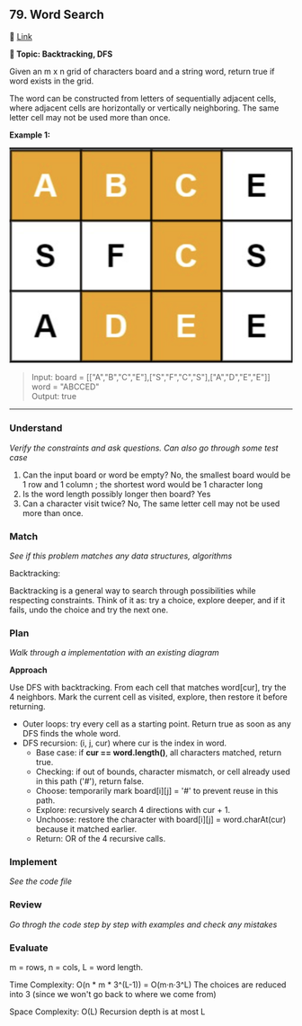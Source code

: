 ## 79. Word Search

🔗 [Link](https://leetcode.com/problems/word-search/description/)

**📝 Topic: Backtracking, DFS**

Given an m x n grid of characters board and a string word, return true if word exists in the grid.

The word can be constructed from letters of sequentially adjacent cells, where adjacent cells are horizontally or vertically neighboring. The same letter cell may not be used more than once.

**Example 1:**

![board](board.png)

> Input: board = [["A","B","C","E"],["S","F","C","S"],["A","D","E","E"]]  
word = "ABCCED"  
Output: true  

----

### Understand
_Verify the constraints and ask questions. Can also go through some test case_

1. Can the input board or word be empty?
No, the smallest board would be 1 row and 1 column ; the shortest word would be 1 character long
2. Is the word length possibly longer then board? Yes
3. Can a character visit twice? No, The same letter cell may not be used more than once.


### Match
_See if this problem matches any data structures, algorithms_

Backtracking:

Backtracking is a general way to search through possibilities while respecting constraints. Think of it as: try a choice, explore deeper, and if it fails, undo the choice and try the next one.

### Plan
_Walk through a implementation with an existing diagram_

**Approach**

Use DFS with backtracking. From each cell that matches word[cur], try the 4 neighbors. Mark the current cell as visited, explore, then restore it before returning.

- Outer loops: try every cell as a starting point. Return true as soon as any DFS finds the whole word.
- DFS recursion: (i, j, cur) where cur is the index in word.
  - Base case: if **cur == word.length()**, all characters matched, return true.
  - Checking: if out of bounds, character mismatch, or cell already used in this path ('#'), return false.
  - Choose: temporarily mark board[i][j] = '#' to prevent reuse in this path.
  - Explore: recursively search 4 directions with cur + 1.
  - Unchoose: restore the character with board[i][j] = word.charAt(cur) because it matched earlier.
  - Return: OR of the 4 recursive calls.
 

### Implement
_See the code file_

### Review
_Go throgh the code step by step with examples and check any mistakes_


### Evaluate

m = rows, n = cols, L = word length.

Time Complexity: O(n * m * 3^(L-1)) = O(m·n·3^L) The choices are reduced into 3 (since we won't go back to where we come from)

Space Complexity: O(L) Recursion depth is at most L
